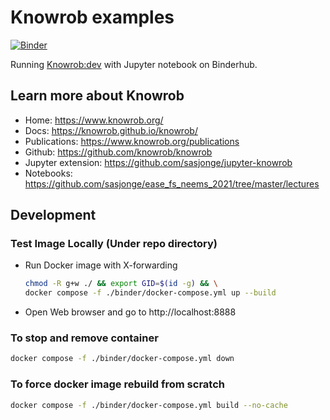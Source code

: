 # Knowrob examples

[![Binder](https://binder.intel4coro.de/badge_logo.svg)](https://binder.intel4coro.de/v2/gh/yxzhan/knowrob-example.git/dev?labpath=notebooks/tut2-semweb.ipynb)

Running [Knowrob:dev](https://github.com/knowrob/knowrob/tree/dev) with Jupyter notebook on Binderhub.

## Learn more about Knowrob

- Home: https://www.knowrob.org/
- Docs: https://knowrob.github.io/knowrob/
- Publications: https://www.knowrob.org/publications
- Github: https://github.com/knowrob/knowrob
- Jupyter extension: https://github.com/sasjonge/jupyter-knowrob
- Notebooks: https://github.com/sasjonge/ease_fs_neems_2021/tree/master/lectures

## Development

### Test Image Locally (Under repo directory)

- Run Docker image with X-forwarding

  ```bash
  chmod -R g+w ./ && export GID=$(id -g) && \
  docker compose -f ./binder/docker-compose.yml up --build
  ```

- Open Web browser and go to http://localhost:8888

### To stop and remove container

```bash
docker compose -f ./binder/docker-compose.yml down
```
  
### To force docker image rebuild from scratch

```bash
docker compose -f ./binder/docker-compose.yml build --no-cache
```
